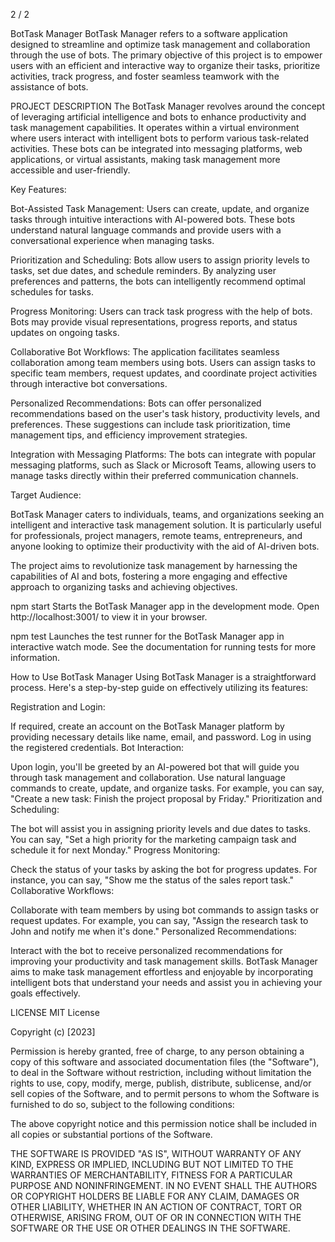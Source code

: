 
2 / 2

BotTask Manager
BotTask Manager refers to a software application designed to streamline and optimize task management and collaboration through the use of bots. The primary objective of this project is to empower users with an efficient and interactive way to organize their tasks, prioritize activities, track progress, and foster seamless teamwork with the assistance of bots.

PROJECT DESCRIPTION
The BotTask Manager revolves around the concept of leveraging artificial intelligence and bots to enhance productivity and task management capabilities. It operates within a virtual environment where users interact with intelligent bots to perform various task-related activities. These bots can be integrated into messaging platforms, web applications, or virtual assistants, making task management more accessible and user-friendly.

Key Features:

Bot-Assisted Task Management: Users can create, update, and organize tasks through intuitive interactions with AI-powered bots. These bots understand natural language commands and provide users with a conversational experience when managing tasks.

Prioritization and Scheduling: Bots allow users to assign priority levels to tasks, set due dates, and schedule reminders. By analyzing user preferences and patterns, the bots can intelligently recommend optimal schedules for tasks.

Progress Monitoring: Users can track task progress with the help of bots. Bots may provide visual representations, progress reports, and status updates on ongoing tasks.

Collaborative Bot Workflows: The application facilitates seamless collaboration among team members using bots. Users can assign tasks to specific team members, request updates, and coordinate project activities through interactive bot conversations.

Personalized Recommendations: Bots can offer personalized recommendations based on the user's task history, productivity levels, and preferences. These suggestions can include task prioritization, time management tips, and efficiency improvement strategies.

Integration with Messaging Platforms: The bots can integrate with popular messaging platforms, such as Slack or Microsoft Teams, allowing users to manage tasks directly within their preferred communication channels.

Target Audience:

BotTask Manager caters to individuals, teams, and organizations seeking an intelligent and interactive task management solution. It is particularly useful for professionals, project managers, remote teams, entrepreneurs, and anyone looking to optimize their productivity with the aid of AI-driven bots.

The project aims to revolutionize task management by harnessing the capabilities of AI and bots, fostering a more engaging and effective approach to organizing tasks and achieving objectives.

npm start
Starts the BotTask Manager app in the development mode.
Open http://localhost:3001/ to view it in your browser.

npm test
Launches the test runner for the BotTask Manager app in interactive watch mode.
See the documentation for running tests for more information.

How to Use BotTask Manager
Using BotTask Manager is a straightforward process. Here's a step-by-step guide on effectively utilizing its features:

Registration and Login:

If required, create an account on the BotTask Manager platform by providing necessary details like name, email, and password.
Log in using the registered credentials.
Bot Interaction:

Upon login, you'll be greeted by an AI-powered bot that will guide you through task management and collaboration.
Use natural language commands to create, update, and organize tasks. For example, you can say, "Create a new task: Finish the project proposal by Friday."
Prioritization and Scheduling:

The bot will assist you in assigning priority levels and due dates to tasks. You can say, "Set a high priority for the marketing campaign task and schedule it for next Monday."
Progress Monitoring:

Check the status of your tasks by asking the bot for progress updates. For instance, you can say, "Show me the status of the sales report task."
Collaborative Workflows:

Collaborate with team members by using bot commands to assign tasks or request updates. For example, you can say, "Assign the research task to John and notify me when it's done."
Personalized Recommendations:

Interact with the bot to receive personalized recommendations for improving your productivity and task management skills.
BotTask Manager aims to make task management effortless and enjoyable by incorporating intelligent bots that understand your needs and assist you in achieving your goals effectively.

LICENSE
MIT License

Copyright (c) [2023]

Permission is hereby granted, free of charge, to any person obtaining a copy
of this software and associated documentation files (the "Software"), to deal
in the Software without restriction, including without limitation the rights
to use, copy, modify, merge, publish, distribute, sublicense, and/or sell
copies of the Software, and to permit persons to whom the Software is
furnished to do so, subject to the following conditions:

The above copyright notice and this permission notice shall be included in all
copies or substantial portions of the Software.

THE SOFTWARE IS PROVIDED "AS IS", WITHOUT WARRANTY OF ANY KIND, EXPRESS OR
IMPLIED, INCLUDING BUT NOT LIMITED TO THE WARRANTIES OF MERCHANTABILITY,
FITNESS FOR A PARTICULAR PURPOSE AND NONINFRINGEMENT. IN NO EVENT SHALL THE
AUTHORS OR COPYRIGHT HOLDERS BE LIABLE FOR ANY CLAIM, DAMAGES OR OTHER
LIABILITY, WHETHER IN AN ACTION OF CONTRACT, TORT OR OTHERWISE, ARISING FROM,
OUT OF OR IN CONNECTION WITH THE SOFTWARE OR THE USE OR OTHER DEALINGS IN THE
SOFTWARE.
